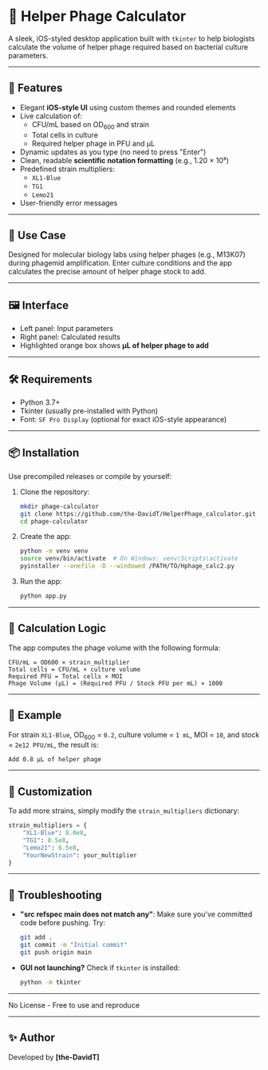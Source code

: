 # 📱 Helper Phage Calculator

A sleek, iOS-styled desktop application built with `tkinter` to help biologists calculate the volume of helper phage required based on bacterial culture parameters.

---

## 🚀 Features

- Elegant **iOS-style UI** using custom themes and rounded elements
- Live calculation of:
  - CFU/mL based on OD<sub>600</sub> and strain
  - Total cells in culture
  - Required helper phage in PFU and µL
- Dynamic updates as you type (no need to press "Enter")
- Clean, readable **scientific notation formatting** (e.g., 1.20 × 10⁹)
- Predefined strain multipliers:
  - `XL1-Blue`
  - `TG1`
  - `Lemo21`
- User-friendly error messages

---

## 🧪 Use Case

Designed for molecular biology labs using helper phages (e.g., M13K07) during phagemid amplification. Enter culture conditions and the app calculates the precise amount of helper phage stock to add.

---

## 🖼️ Interface

- Left panel: Input parameters
- Right panel: Calculated results
- Highlighted orange box shows **µL of helper phage to add**

---

## 🛠️ Requirements

- Python 3.7+
- Tkinter (usually pre-installed with Python)
- Font: `SF Pro Display` (optional for exact iOS-style appearance)

---

## 📦 Installation

Use precompiled releases or compile by yourself:

1. Clone the repository:

   ```bash
   mkdir phage-calculator
   git clone https://github.com/the-DavidT/HelperPhage_calculator.git
   cd phage-calculator
   ```

2. Create the app:

   ```bash
   python -m venv venv
   source venv/bin/activate  # On Windows: venv\Scripts\activate
   pyinstaller --onefile -D --windowed /PATH/TO/Hphage_calc2.py
   ```

3. Run the app:

   ```bash
   python app.py
   ```

---

## 🧮 Calculation Logic

The app computes the phage volume with the following formula:

```
CFU/mL = OD600 × strain_multiplier
Total cells = CFU/mL × culture volume
Required PFU = Total cells × MOI
Phage Volume (µL) = (Required PFU / Stock PFU per mL) × 1000
```

---

## 🧬 Example

For strain `XL1-Blue`, OD<sub>600</sub> = `0.2`, culture volume = `1 mL`, MOI = `10`, and stock = `2e12 PFU/mL`, the result is:

```
Add 0.8 µL of helper phage
```

---

## 🧠 Customization

To add more strains, simply modify the `strain_multipliers` dictionary:

```python
strain_multipliers = {
    "XL1-Blue": 8.0e8,
    "TG1": 8.5e8,
    "Lemo21": 6.5e8,
    "YourNewStrain": your_multiplier
}
```

---

## 🐞 Troubleshooting

- **"src refspec main does not match any"**: Make sure you've committed code before pushing. Try:
  ```bash
  git add .
  git commit -m "Initial commit"
  git push origin main
  ```

- **GUI not launching?** Check if `tkinter` is installed:
  ```bash
  python -m tkinter
  ```

---

No License - Free to use and reproduce

---

## ✨ Author

Developed by **[the-DavidT]**  

